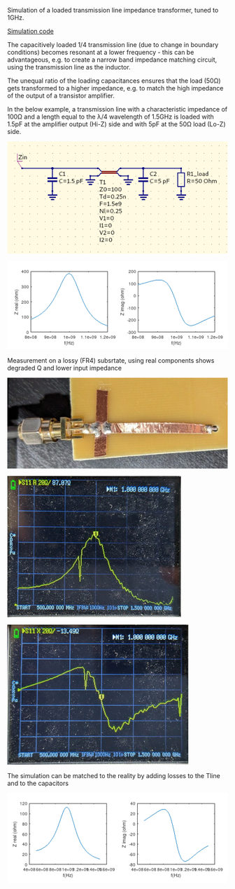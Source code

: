 Simulation of a loaded transmission line impedance transformer, tuned to 1GHz.

[Simulation code](outputmatching.m)

The capacitively loaded 1/4 transmission line (due to change in boundary conditions) becomes resonant at a lower frequency - this can be advantageous, e.g. to create a narrow band impedance matching circuit, using the transmission line as the inductor.

The unequal ratio of the loading capacitances ensures that the load (50Ω) gets transformed to a higher impedance, e.g. to match the high impedance of the output of a transistor amplifier.

In the below example, a transmission line with a characteristic impedance of 100Ω and a length equal to the λ/4 wavelength of 1.5GHz is loaded with 1.5pF at the amplifier output (Hi-Z) side and with 5pF at the 50Ω load (Lo-Z) side.

![image circ](circ.png)

![image plot](plot.png)


Measurement on a lossy (FR4) subsrtate, using real components shows degraded Q and lower input impedance

![image photo2](photo2.jpg)

![image real](realmeas.jpg)

![image imag](imagmeas.jpg)

The simulation can be matched to the reality by adding losses to the Tline and to the capacitors

![image loq](loq.png)


